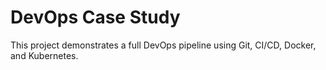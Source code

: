 # DevOps Case Study

This project demonstrates a full DevOps pipeline using Git, CI/CD, Docker, and Kubernetes.
